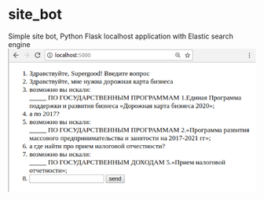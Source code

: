 # site_bot
Simple site bot, Python Flask localhost application with Elastic search engine
![elastic.png](https://github.com/Amironsoft/site_bot/blob/master/elastic.png)
